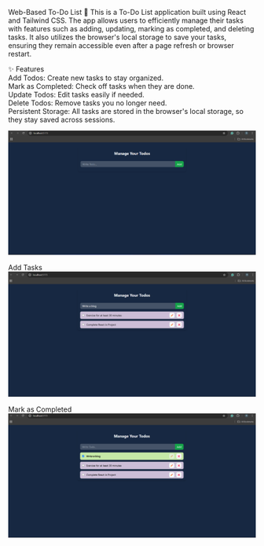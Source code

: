 Web-Based To-Do List 📝
This is a To-Do List application built using React and Tailwind CSS. The app allows users to efficiently manage their tasks with features such as adding, updating, marking as completed, and deleting tasks. It also utilizes the browser's local storage to save your tasks, ensuring they remain accessible even after a page refresh or browser restart.

✨ Features <br>
Add Todos: Create new tasks to stay organized.<br>
Mark as Completed: Check off tasks when they are done.<br>
Update Todos: Edit tasks easily if needed.<br>
Delete Todos: Remove tasks you no longer need.<br>
Persistent Storage: All tasks are stored in the browser's local storage, so they stay saved across sessions.<br>

![image_alt](https://github.com/rutujagadhave19/react-todo-list/blob/main/Images/Img2.png)

Add Tasks
![image_alt](https://github.com/rutujagadhave19/react-todo-list/blob/main/Images/Img3.png)

Mark as Completed
![image_alt](https://github.com/rutujagadhave19/react-todo-list/blob/main/Images/Img1.png)

